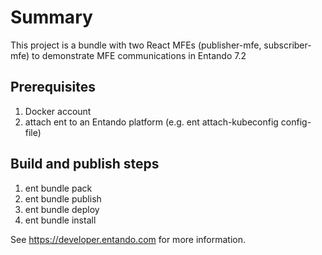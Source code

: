 # Summary
This project is a bundle with two React MFEs (publisher-mfe, subscriber-mfe) to demonstrate MFE communications in Entando 7.2

## Prerequisites
1. Docker account
2. attach ent to an Entando platform (e.g. ent attach-kubeconfig config-file)

## Build and publish steps  
1. ent bundle pack 
2. ent bundle publish
3. ent bundle deploy
4. ent bundle install

See https://developer.entando.com for more information.
 